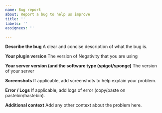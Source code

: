 ```yaml
---
name: Bug report
about: Report a bug to help us improve
title: ''
labels: ''
assignees: ''

---
```


**Describe the bug**
A clear and concise description of what the bug is.

**Your plugin version**
The version of Negativity that you are using

**Your server version (and the software type (spigot/sponge)**
The version of your server

**Screenshots**
If applicable, add screenshots to help explain your problem.

**Error / Logs**
If applicable, add logs of error (copy/paste on pastebin/hastebin).

**Additional context**
Add any other context about the problem here.
